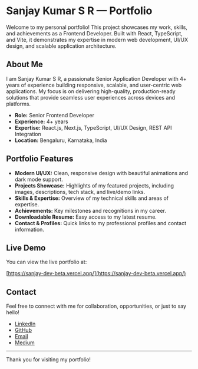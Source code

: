 # Sanjay Kumar S R — Portfolio

Welcome to my personal portfolio! This project showcases my work, skills, and achievements as a Frontend Developer. Built with React, TypeScript, and Vite, it demonstrates my expertise in modern web development, UI/UX design, and scalable application architecture.

## About Me

I am Sanjay Kumar S R, a passionate Senior Application Developer with 4+ years of experience building responsive, scalable, and user-centric web applications. My focus is on delivering high-quality, production-ready solutions that provide seamless user experiences across devices and platforms.

- **Role:** Senior Frontend Developer
- **Experience:** 4+ years
- **Expertise:** React.js, Next.js, TypeScript, UI/UX Design, REST API Integration
- **Location:** Bengaluru, Karnataka, India

## Portfolio Features

- **Modern UI/UX:** Clean, responsive design with beautiful animations and dark mode support.
- **Projects Showcase:** Highlights of my featured projects, including images, descriptions, tech stack, and live/demo links.
- **Skills & Expertise:** Overview of my technical skills and areas of expertise.
- **Achievements:** Key milestones and recognitions in my career.
- **Downloadable Resume:** Easy access to my latest resume.
- **Contact & Profiles:** Quick links to my professional profiles and contact information.

## Live Demo

You can view the live portfolio at:

[https://sanjay-dev-beta.vercel.app/](https://sanjay-dev-beta.vercel.app/)

## Contact

Feel free to connect with me for collaboration, opportunities, or just to say hello!

- [LinkedIn](https://www.linkedin.com/in/sanjay-kumar-s-r/)
- [GitHub](https://github.com/sanju1098)
- [Email](mailto:sanjay.kumar981110@gmail.com)
- [Medium](https://medium.com/@sanjay--kumar)

---

Thank you for visiting my portfolio!
